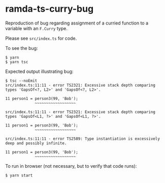 # ramda-ts-curry-bug

Reproduction of bug regarding assignment of a curried function to a variable with an `F.Curry` type.

Please see `src/index.ts` for code.

To see the bug:

```
$ yarn
$ yarn tsc
```

Expected output illustrating bug:
```
$ tsc --noEmit
src/index.ts:11:11 - error TS2321: Excessive stack depth comparing types 'GapsOf<?, L2>' and 'GapsOf<?, L2>'.

11 person1 = person3(99, 'Bob');
             ~~~~~~~~~~~~~~~~~~

src/index.ts:11:11 - error TS2321: Excessive stack depth comparing types 'GapsOf<L1, ?>' and 'GapsOf<L1, ?>'.

11 person1 = person3(99, 'Bob');
             ~~~~~~~~~~~~~~~~~~

src/index.ts:11:11 - error TS2589: Type instantiation is excessively deep and possibly infinite.

11 person1 = person3(99, 'Bob');
             ~~~~~~~~~~~~~~~~~~
```



To run in browser (not necessary, but to verify that code runs):

```
$ yarn start
```